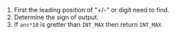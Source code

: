1. First the leading position of "+/-" or digit need to find.
2. Determine the sign of output.
3. If `ans*10` is gretter than `INT_MAX` then return `INT_MAX`